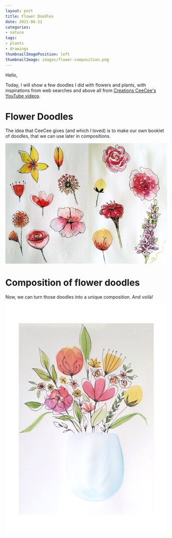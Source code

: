 ```yaml
---
layout: post
title: Flower Doodles
date: 2021-06-21
categories: 
- nature
tags: 
- plants
- drawings
thumbnailImagePosition: left
thumbnailImage: images/flower-composition.png
---
```


Hello,

Today, I will show a few doodles I did with flowers and plants, with inspirations from web searches and above all from 
[Creations CeeCee's YouTube videos](https://www.youtube.com/c/creationsceecee/featured).

# Flower Doodles

The idea that CeeCee gives (and which I loved) is to make our own booklet of doodles, 
that we can use later in compositions.

![flower-doodle](/images/flower-doodle.png)

# Composition of flower doodles

Now, we can turn those doodles into a unique composition. And voilà! 

![flower-composition](/images/flower-composition.png)

